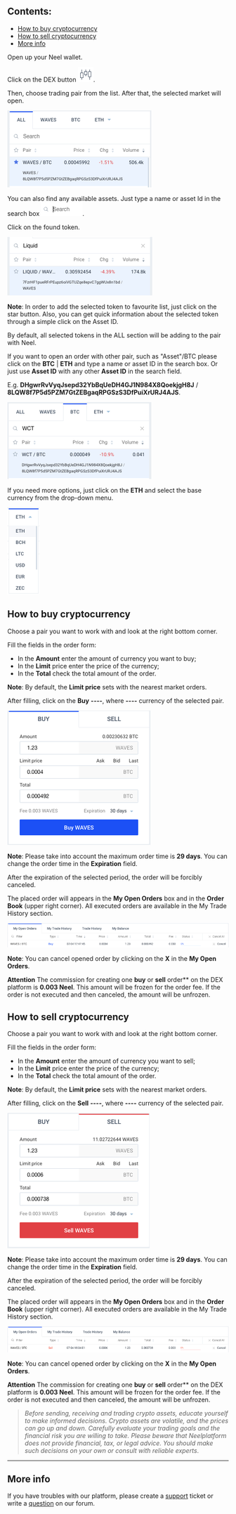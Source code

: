 ## **Contents**:

* [How to buy cryptocurrency](#how-to-buy-cryptocurrency)
* [How to sell cryptocurrency](#how-to-sell-cryptocurrency)
* [More info](#more-info)

Open up your Neel wallet.

Click on the DEX button ![](/_assets/dex_01.png).

Then, choose trading pair from the list. After that, the selected market will open.

![](/_assets/dex_02.png)

You can also find any available assets. Just type a name or asset Id in the search box ![](/_assets/dex_03.png).

Click on the found token.

![](/_assets/dex_04.png)

**Note**: In order to add the selected token to favourite list, just click on the star button. Also, you can get quick information about the selected token through a simple click on the Asset ID.

By default, all selected tokens in the ALL section will be adding to the pair with Neel.

If you want to open an order with other pair, such as "Asset"/BTC please click on the **BTC** | **ETH** and type a name or asset ID in the search box. Or just use **Asset ID** with any other **Asset ID** in the search field.

E.g. **DHgwrRvVyqJsepd32YbBqUeDH4GJ1N984X8QoekjgH8J** / **8LQW8f7P5d5PZM7GtZEBgaqRPGSzS3DfPuiXrURJ4AJS**.

![](/_assets/dex_05.png)

If you need more options, just click on the **ETH** and select the base currency from the drop-down menu.

![](/_assets/dex_05_1.png)

## How to buy cryptocurrency

Choose a pair you want to work with and look at the right bottom corner.

Fill the fields in the order form:

* In the **Amount** enter the amount of currency you want to buy;
* In the **Limit** price enter the price of the currency;
* In the **Total** check the total amount of the order.

**Note**: By default, the **Limit price** sets with the nearest market orders.

After filling, click on the **Buy** **----**, where **----** currency of the selected pair.

![](/_assets/dex_06.png)

**Note**: Please take into account the maximum order time is **29 days**. You can change the order time in the **Expiration** field.

After the expiration of the selected period, the order will be forcibly canceled.

The placed order will appears in the **My Open Orders** box and in the **Order Book** (upper right corner). All executed orders are available in the My Trade History section.

![](/_assets/dex_06_1.png)

**Note**: You can cancel opened order by clicking on the **X** in the **My Open Orders**.

**Attention** The commission for creating one **buy** or **sell** order** on the DEX platform is **0.003 Neel**. This amount will be frozen for the order fee. If the order is not executed and then canceled, the amount will be unfrozen.

## How to sell cryptocurrency

Choose a pair you want to work with and look at the right bottom corner.

Fill the fields in the order form:

* In the **Amount** enter the amount of currency you want to sell;
* In the **Limit** price enter the price of the currency;
* In the **Total** check the total amount of the order.

**Note**: By default, the **Limit price** sets with the nearest market orders.

After filling, click on the **Sell** **----**, where **----** currency of the selected pair.

![](/_assets/dex_09.png)

**Note**: Please take into account the maximum order time is **29 days**. You can change the order time in the **Expiration** field.

After the expiration of the selected period, the order will be forcibly canceled.

The placed order will appears in the **My Open Orders** box and in the **Order Book** (upper right corner). All executed orders are available in the My Trade History section.

![](/_assets/dex_10.png)

**Note**: You can cancel opened order by clicking on the **X** in the **My Open Orders**.

**Attention** The commission for creating one **buy** or **sell** order** on the DEX platform is **0.003 Neel**. This amount will be frozen for the order fee. If the order is not executed and then canceled, the amount will be unfrozen.

> _Before sending, receiving and trading crypto assets, educate yourself to make informed decisions. Crypto assets are volatile, and the prices can go up and down. Carefully evaluate your trading goals and the financial risk you are willing to take.
> Please beware that Neelplatform does not provide financial, tax, or legal advice. You should make such decisions on your own or consult with reliable experts_.

___

## More info

If you have troubles with our platform, please create a [support](https://support.neelplatform.com) ticket or write a [question](https://forum.neelplatform.com) on our forum.
